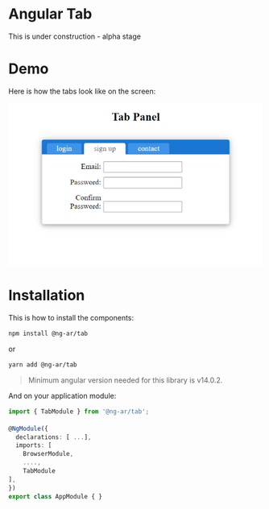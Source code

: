 # Angular Tab

This is under construction - alpha stage

<!-- This angular npm library package contains a couple of Angular Input box components that allow to add an icon inside a text input, which helps better identify common input fields like for example email, etc.

This small module contains only the HTML and CSS necessary to implement this very common HTML pattern. 

The default theme of the input is designed to look just like a plain HTML input, including the focus blue border (tab and shift-tab are supported) -->

# Demo

Here is how the tabs look like on the screen:

![Demo of ng-ar-tab](https://raw.githubusercontent.com/actionanand/ng-my-libraries/main/libs/tab/src/assets/images/tab.PNG)

# Installation

This is how to install the components:

```bash
npm install @ng-ar/tab
```

or 

```bash
yarn add @ng-ar/tab
```

> Minimum angular version needed for this library is v14.0.2.

And on your application module:

```ts
import { TabModule } from '@ng-ar/tab';

@NgModule({
  declarations: [ ...],
  imports: [
    BrowserModule,
    ....,
    TabModule
],
})
export class AppModule { }